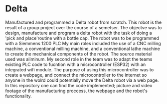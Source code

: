 # Delta
Manufactured and programmed a Delta robot from scratch. This robot is the result of a group project over the course of a semetser. The objectve was to design, manufacture and program a delta robot with the task of doing a 'pick and place'routine with a bottle cap. The robot was to be programmed with a Siemmens 1200 PLC My main roles included the use of a CNC milling machine, a conventional milling machine, and a conventional lathe machine to create the mechanical components of the robot. The source material used was aliminum. My second role in the team was to adapt the teams existing PLC code to fucntion with a microcontroller (ESP32) with an integrated wifi module. The purpose of using this microcontroller was to create a webpage, and connect the microcontroller to the internet so anyone in the wolrd could potentially move the Delta robot via a web page. 
In this repository one can find the code implemented; picture and video footage of the manufacturing proccess, the webpage and the robot's functionality. 
